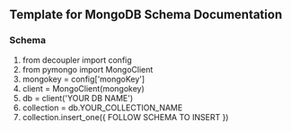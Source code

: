 ## Template for MongoDB Schema Documentation

### Schema
1. from decoupler import config
2. from pymongo import MongoClient
3. mongokey = config['mongoKey']
4. client = MongoClient(mongokey)
5. db = client('YOUR DB NAME')
6. collection = db.YOUR_COLLECTION_NAME
7. collection.insert_one({
 FOLLOW SCHEMA TO INSERT
 })